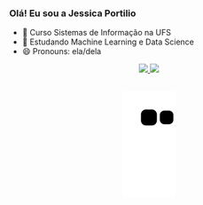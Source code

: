 ### Olá! Eu sou a Jessica Portilio


- 🔭 Curso Sistemas de Informação na UFS
- 🌱 Estudando Machine Learning e Data Science
- 😄 Pronouns: ela/dela

<div align="center">
  <a href="https://github.com/JessicaPortilio">
  <img height="180em" src="https://github-readme-stats.vercel.app/api?username=jessicaportilio&show_icons=true&theme=dracula&include_all_commits=true&count_private=true"/>
  <img height="180em" src="https://github-readme-stats.vercel.app/api/top-langs/?username=jessicaportilio&layout=compact&langs_count=7&theme=dracula"/>
    
  ##
    
  ![snake gif](https://github.com/JessicaPortilio/JessicaPortilio/blob/output/github-contribution-grid-snake.svg)
 
